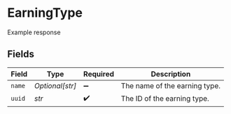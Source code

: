 # EarningType

Example response


## Fields

| Field                         | Type                          | Required                      | Description                   |
| ----------------------------- | ----------------------------- | ----------------------------- | ----------------------------- |
| `name`                        | *Optional[str]*               | :heavy_minus_sign:            | The name of the earning type. |
| `uuid`                        | *str*                         | :heavy_check_mark:            | The ID of the earning type.   |